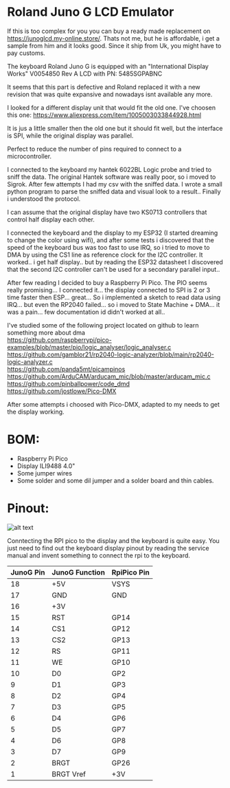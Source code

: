 
Roland Juno G LCD Emulator
==========================

If this is too complex for you you can buy a ready made replacement on https://junoglcd.my-online.store/. Thats not me, but he is affordable, i get a sample from him and it looks good. Since it ship from Uk, you might have to pay customs.

The keyboard Roland Juno G is equipped with an "International Display Works" V0054850 Rev A LCD with PN: 5485SGPABNC

It seems that this part is defective and Roland replaced it with a new revision that was quite expansive
and nowadays isnt available any more.

I looked for a different display unit that would fit the old one.
I've choosen this one: https://www.aliexpress.com/item/1005003033844928.html 

It is jus a little smaller then the old one but it should fit well, but the interface is SPI, while the 
original display was parallel.

Perfect to reduce the number of pins required to connect to a microcontroller.

I connected to the keyboard my hantek 6022BL Logic probe and tried to sniff the data.
The original Hantek software was really poor, so i moved to Sigrok.
After few attempts I had my csv with the sniffed data.
I wrote a small python program to parse the sniffed data and visual look to a result..
Finally i understood the protocol.

I can assume that the original display have two KS0713 controllers that control half display each other.

I connected the keyboard and the display to my ESP32 (I started dreaming to change the color using wifi), 
and after some tests i discovered that the speed of the keyboard bus was too fast to use IRQ, so i tried 
to move to DMA by using the CS1 line as reference clock for the I2C controller.
It worked.. i get half display.. but by reading the ESP32 datasheet I discovered that the second I2C controller
can't be used for a secondary parallel input..

After few reading I decided to buy a Raspberry Pi Pico. The PIO seems really promising...
I connected it... the display connected to SPI is 2 or 3 time faster then ESP... great...
So i implemented a sketch to read data using IRQ... but even the RP2040 failed... 
so i moved to State Machine + DMA... it was a pain... few documentation id didn't worked at all..


I've studied some of the following project located on github to learn something more about dma  
https://github.com/raspberrypi/pico-examples/blob/master/pio/logic_analyser/logic_analyser.c  
https://github.com/gamblor21/rp2040-logic-analyzer/blob/main/rp2040-logic-analyzer.c  
https://github.com/panda5mt/picampinos  
https://github.com/ArduCAM/arducam_mic/blob/master/arducam_mic.c  
https://github.com/pinballpower/code_dmd  
https://github.com/jostlowe/Pico-DMX  

After some attempts i choosed with Pico-DMX, adapted to my needs to get the display working.


BOM:
====

- Raspberry Pi Pico
- Display ILI9488 4.0"
- Some jumper wires
- Some solder and some dil jumper and a solder board and thin cables.

Pinout:
=======

![alt text](https://github.com/dpeddi/LCDJunoG/blob/main/image.png?raw=true)

Conntecting the RPI pico to the display and the keyboard is quite easy.
You just need to find out the keyboard display pinout by reading the service manual and invent something to connect the rpi to the keyboard.

|JunoG Pin|JunoG Function|RpiPico Pin|
|---|---|---|
|18|+5V|VSYS|
|17|GND|GND|
|16|+3V||
|15|RST|GP14|
|14|CS1|GP12|
|13|CS2|GP13|
|12|RS|GP11|
|11|WE|GP10|
|10|D0|GP2|
|9|D1|GP3|
|8|D2|GP4|
|7|D3|GP5|
|6|D4|GP6|
|5|D5|GP7|
|4|D6|GP8|
|3|D7|GP9|
|2|BRGT|GP26|
|1|BRGT Vref|+3V|
